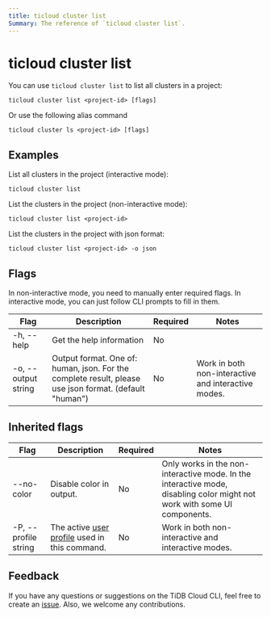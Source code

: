 ```yaml
---
title: ticloud cluster list
Summary: The reference of `ticloud cluster list`.
---
```


# ticloud cluster list

You can use `ticloud cluster list` to list all clusters in a project:

```shell
ticloud cluster list <project-id> [flags]
```

Or use the following alias command

```shell
ticloud cluster ls <project-id> [flags]
```

## Examples

List all clusters in the project (interactive mode):

```shell
ticloud cluster list
```

List the clusters in the project (non-interactive mode):

```shell
ticloud cluster list <project-id> 
```

List the clusters in the project with json format:

```shell
ticloud cluster list <project-id> -o json
```

## Flags

In non-interactive mode, you need to manually enter required flags. In interactive mode, you can just follow CLI prompts to fill in them.

| Flag                | Description                                                                                            | Required | Notes                                               |
|---------------------|--------------------------------------------------------------------------------------------------------|----------|-----------------------------------------------------|
| -h, --help          | Get the help information                                                                               | No       |                                                     |
| -o, --output string | Output format. One of: human, json. For the complete result, please use json format. (default "human") | No       | Work in both non-interactive and interactive modes. |

## Inherited flags

| Flag                 | Description                                                                               | Required | Notes                                                                                                                    |
|----------------------|-------------------------------------------------------------------------------------------|----------|--------------------------------------------------------------------------------------------------------------------------|
| --no-color           | Disable color in output.                                                                  | No       | Only works in the non-interactive mode. In the interactive mode, disabling color might not work with some UI components. |
| -P, --profile string | The active [user profile](tidb-cloud/cli-reference.md#user-profile) used in this command. | No       | Work in both non-interactive and interactive modes.                                                                      |

## Feedback

If you have any questions or suggestions on the TiDB Cloud CLI, feel free to create an [issue](https://github.com/tidbcloud/tidbcloud-cli/issues/new/choose). Also, we welcome any contributions.

